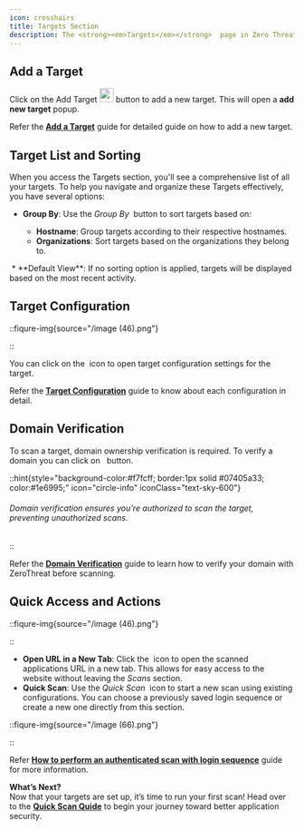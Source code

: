 ```yaml
---
icon: crosshairs
title: Targets Section
description: The <strong><em>Targets</em></strong>  page in Zero Threat is your central hub for managing all aspects of scanning targets. From adding new targets to configuring and verifying them, this section provides all the tools you need to manage your web application security.
---
```




## Add a Target

Click on the Add Target <img src="/image (49).png" alt="" data-size="line" style="display:inline; padding:0px; margin: 0px; width:25px;"> button to add a new target. This will open a **add new target** popup.

Refer the [**Add a Target**](add-a-target.md "mention") guide for detailed guide on how to add a new target.

## Target List and Sorting

When you access the Targets section, you'll see a comprehensive list of all your targets. To help you navigate and organize these Targets effectively, you have several options:

*   **Group By**: Use the _Group By_  <img src="/image (54).png" alt="" data-size="line" style="display:inline">  button to sort targets based on:

    * **Hostname**: Group targets according to their respective hostnames.
    * **Organizations**: Sort targets based on the organizations they belong to.



<img src="/image (53).png" alt="">
* **Default View**: If no sorting option is applied, targets will be displayed based on the most recent activity.

## Target Configuration&#x20;

::fiqure-img{source="/image (46).png"}
<!-- <img src="/image (46).png" alt="" > -->
::


You can click on the <img src="/image (47).png" alt="" data-size="original" style="display:inline; margin:0px; padding:0px;"> icon to open target configuration settings for the target.

Refer the [**Target Configuration**](target-configuration.md "mention") guide to know about each configuration in detail.

## Domain Verification

To scan a target, domain ownership verification is required. To verify a domain you can click on   <img src="/image (48).png" alt="" data-size="original" style="display:inline; margin:0px 2px; padding:0px;">   button.

::hint{style="background-color:#f7fcff; border:1px solid #07405a33; color:#1e6995;" icon="circle-info" iconClass="text-sky-600"}
<h6> Domain verification ensures you’re authorized to scan the target, preventing unauthorized scans.</h6>
::

Refer the [**Domain Verification**](domain-verification.md "mention") guide to learn how to verify your domain with ZeroThreat before scanning.



## Quick Access and Actions

::fiqure-img{source="/image (46).png"}
<!-- <img src="/image (46).png" alt="" > -->
::


* **Open URL in a New Tab**: Click the <img src="/image (63).png" alt="" style="display:inline" > icon to open the scanned applications URL in a new tab. This allows for easy access to the website without leaving the _Scans_ section.
* **Quick Scan**: Use the _Quick Scan_ <img src="/image (65).png" alt="" style="display:inline"> icon to start a new scan using existing configurations. You can choose a previously saved login sequence or create a new one directly from this section.

::fiqure-img{source="/image (66).png"}
<!-- <img src="/image (66).png" alt="" > -->
::


Refer [**How to perform an authenticated scan with login sequence**](../getting-started/authenticated-scan/scan-with-login-sequence#how-to-perform-an-authenticated-scan-with-login-sequence "mention") guide for more information.



**What’s Next?**\
Now that your targets are set up, it’s time to run your first scan! Head over to the [**Quick Scan Quide**](../getting-started/publish-your-docs.md "mention") to begin your journey toward better application security.

